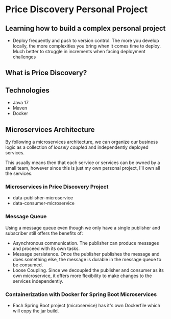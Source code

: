 # Price Discovery Personal Project

## Learning how to build a complex personal project
- Deploy frequently and push to version control. The more you develop locally, the more complexities you bring when it comes time to deploy. Much better to struggle in increments when facing deployment challenges

## What is Price Discovery?

## Technologies
- Java 17
- Maven
- Docker

## Microservices Architecture
By following a microservices architecture, we can organize our business logic as a collection of *loosely coupled* and independently deployed services.

This usually means then that each service or services can be owned by a small team, however since this is just my own personal project, I'll own all the services.

### Microservices in Price Discovery Project
- data-publisher-microservice
- data-consumer-microservice

### Message Queue
Using a message queue even though we only have a single publisher and subscriber still offers the benefits of:
- Asynchronous communication. The publisher can produce messages and proceed with its own tasks.
- Message persistence. Once the publisher publishes the message and does something else, the message is durable in the message queue to be consumed.
- Loose Coupling. Since we decoupled the publisher and consumer as its own microservice, it offers more flexibility to make changes to the services independently.

### Containerization with Docker for Spring Boot Microservices
- Each Spring Boot project (microservice) has it's own Dockerfile which will copy the jar build.

